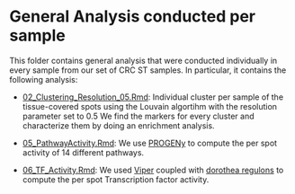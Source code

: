 
# General Analysis conducted per sample 

This folder contains general analysis that were conducted individually in every sample from our set of CRC ST samples. In particular, it contains the following analysis: 

* [02_Clustering_Resolution_05.Rmd](https://github.com/alberto-valdeolivas/ST_CRC_CMS/blob/main/General_Analysis_perSample/02_Clustering_Resolution_05.Rmd): Individual cluster per sample of the tissue-covered spots using the Louvain algortihm with the resolution parameter set to 0.5 We find the markers for every cluster and characterize them by doing an enrichment analysis. 

* [05_PathwayActivity.Rmd](https://github.com/alberto-valdeolivas/ST_CRC_CMS/blob/main/General_Analysis_perSample/05_PathwayActivity.Rmd): We use [PROGENy](https://www.nature.com/articles/s41467-017-02391-6) to compute the per spot activity of 14 different pathways. 

* [06_TF_Activity.Rmd](https://github.com/alberto-valdeolivas/ST_CRC_CMS/blob/main/General_Analysis_perSample/06_TF_Activity.Rmd): We used [Viper](https://www.nature.com/articles/ng.3593) coupled with [dorothea regulons](https://genome.cshlp.org/content/29/8/1363) to compute the per spot Transcription factor activity. 
